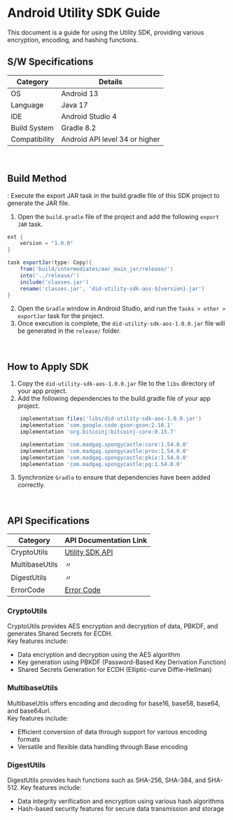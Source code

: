 # Android Utility SDK Guide
This document is a guide for using the Utility SDK, providing various encryption, encoding, and hashing functions.

## S/W Specifications
| Category | Details                |
|------|----------------------------|
| OS  | Android 13|
| Language  | Java 17|
| IDE  | Android Studio 4|
| Build System  | Gradle 8.2 |
| Compatibility | Android API level 34 or higher  |

<br>

## Build Method
: Execute the export JAR task in the build.gradle file of this SDK project to generate the JAR file.
1. Open the `build.gradle` file of the project and add the following `export JAR` task.
```groovy
ext {
    version = "1.0.0"
}

task exportJar(type: Copy){
    from('build/intermediates/aar_main_jar/release/')
    into('../release/')
    include('classes.jar')
    rename('classes.jar', 'did-utility-sdk-aos-${version}.jar')
}
```

2. Open the `Gradle` window in Android Studio, and run the `Tasks > other > exportJar` task for the project.
3. Once execution is complete, the `did-utility-sdk-aos-1.0.0.jar` file will be generated in the `release/` folder.

<br>

## How to Apply SDK
1. Copy the `did-utility-sdk-aos-1.0.0.jar` file to the `libs` directory of your app project.
2. Add the following dependencies to the build.gradle file of your app project.

```groovy
    implementation files('libs/did-utility-sdk-aos-1.0.0.jar')
    implementation 'com.google.code.gson:gson:2.10.1'
    implementation 'org.bitcoinj:bitcoinj-core:0.15.7'

    implementation 'com.madgag.spongycastle:core:1.54.0.0'
    implementation 'com.madgag.spongycastle:prov:1.54.0.0'
    implementation 'com.madgag.spongycastle:pkix:1.54.0.0'
    implementation 'com.madgag.spongycastle:pg:1.54.0.0'
```

3. Synchronize `Gradle` to ensure that dependencies have been added correctly.

<br>

## API Specifications

| Category       | API Documentation Link          |
|----------------|--------------------------------|
| CryptoUtils    | [Utility SDK API](../../../docs/api/did-utility-sdk-aos/Utility.md) |
| MultibaseUtils | 〃                             |
| DigestUtils    | 〃                             |
| ErrorCode      | [Error Code](../../../docs/api/did-utility-sdk-aos/UtilityError.md) |

### CryptoUtils

CryptoUtils provides AES encryption and decryption of data, PBKDF, and generates Shared Secrets for ECDH. 
<br> Key features include:
- Data encryption and decryption using the AES algorithm
- Key generation using PBKDF (Password-Based Key Derivation Function)
- Shared Secrets Generation for ECDH (Elliptic-curve Diffie-Hellman)

### MultibaseUtils

MultibaseUtils offers encoding and decoding for base16, base58, base64, and base64url. <br> Key features include:
- Efficient conversion of data through support for various encoding formats
- Versatile and flexible data handling through Base encoding

### DigestUtils
DigestUtils provides hash functions such as SHA-256, SHA-384, and SHA-512. Key features include:
- Data integrity verification and encryption using various hash algorithms
- Hash-based security features for secure data transmission and storage